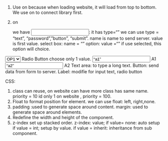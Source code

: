 1. Use <link> on <head> because when loading website, it will load from top to bottom.  We use <link> on <head> to connect library first.

2. on <form> we have 
<input>: it has type=“” we can use type = “text”, “password”,”button”, “submit”. name is name to send server.  value is first value.
select box:  name = “”
option: value =“” 
if use selected, this option will choice.
<select name= “demo”>
<option value=“op1” selected> OP1 </option>		
<option value=“op1”> OP1 </option>	
</select>
Radio Button
choose only 1 value.
<input type = “radio” name = “demo1” value=“a1”> A1
<input type = “radio” name = “demo1” value=“a2”> A2
Text area: to type a long text. 
Button: send data from form to server.
Label: modifỉe for input text, radio button

CSS: 	
1. class can reuse, on website can have more class has same name. priority = 10
id only 1 on website , priority = 100.
2. Float to format position for element. we can use float: left, right,none.
3. padding :used to generate space around content.
margin:	used to generate space around elements.
4. Redefine the width and height of the component.
5. z-index set up stacked order. 
z-index: value;
if value= none: auto setup
if value = int; setup by value.
if value = inherit: inheritance from sub component.
